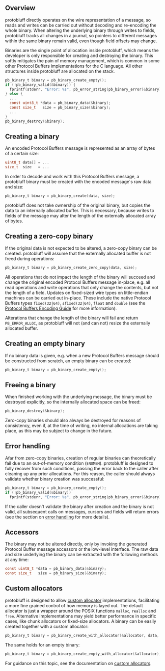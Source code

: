 ## Overview

protobluff directly operates on the wire representation of a message, so reads
and writes can be carried out without decoding and re-encoding the whole
binary. When altering the underlying binary through writes to fields,
protobluff tracks all changes in a journal, so pointers to different messages
within the same binary remain valid, even though field offsets may change.

Binaries are the single point of allocation inside protobluff, which means
the developer is only responsible for creating and destroying the binary. This
softly mitigates the pain of memory management, which is common in some other
Protocol Buffers implementations for the C language. All other structures
inside protobluff are allocated on the stack.

``` c
pb_binary_t binary = pb_binary_create_empty();
if (!pb_binary_valid(&binary)) {
  fprintf(stderr, "Error: %s", pb_error_string(pb_binary_error(&binary)));
} else {
  ...
  const uint8_t *data = pb_binary_data(&binary);
  const size_t   size = pb_binary_size(&binary);
  ...
}
pb_binary_destroy(&binary);
```

## Creating a binary

An encoded Protocol Buffers message is represented as an array of bytes of
a certain size:

``` c
uint8_t data[] = ...
size_t  size   = ...
```

In order to decode and work with this Protocol Buffers message, a protobluff
binary must be created with the encoded message's raw data and size:

``` c
pb_binary_t binary = pb_binary_create(data, size);
```

protobluff does not take ownership of the original binary, but copies the data
to an internally allocated buffer. This is necessary, because writes to fields
of the message may alter the length of the externally allocated array of bytes.

## Creating a zero-copy binary

If the original data is not expected to be altered, a zero-copy binary can be
created. protobluff will assume that the externally allocated buffer is not
freed during operations:

``` c
pb_binary_t binary = pb_binary_create_zero_copy(data, size);
```

All operations that do not impact the length of the binary will succeed and
change the original encoded Protocol Buffers message in-place, e.g. all read
operations and write operations that only change the contents, but not the
length of a field. Updates on fixed-sized wire types on little-endian machines
can be carried out in-place. These include the native Protocol Buffers types
`fixed(32|64)`, `sfixed(32|64)`, `float` and `double` (see the
[Protocol Buffers Encoding Guide](
  https://developers.google.com/protocol-buffers/docs/encoding
) for more information).

Alterations that change the length of the binary will fail and return
`PB_ERROR_ALLOC`, as protobluff will not (and can not) resize the externally
allocated buffer.

## Creating an empty binary

If no binary data is given, e.g. when a new Protocol Buffers message should be
constructed from scratch, an empty binary can be created:

``` c
pb_binary_t binary = pb_binary_create_empty();
```

## Freeing a binary

When finished working with the underlying message, the binary must be
destroyed explicitly, so the internally allocated space can be freed:

``` c
pb_binary_destroy(&binary);
```

Zero-copy binaries should also always be destroyed for reasons of consistency,
even if, at the time of writing, no internal allocations are taking place, as
this may be subject to change in the future.

## Error handling

Afar from zero-copy binaries, creation of regular binaries can theoretically
fail due to an out-of-memory condition (`ENOMEM`). protobluff is designed to
fully recover from such conditions, passing the error back to the caller after
cleaning up any prior allocations. For this reason, the caller should always
validate whether binary creation was successful:

``` c
pb_binary_t binary = pb_binary_create_empty();
if (!pb_binary_valid(&binary))
  fprintf(stderr, "Error: %s", pb_error_string(pb_binary_error(&binary)));
```

If the caller doesn't validate the binary after creation and the binary is
not valid, all subsequent calls on messages, cursors and fields will return
errors (see the section on [error handling](/guide/error-handling/) for more
details).

## Accessors

The binary may not be altered directly, only by invoking the generated Protocol
Buffer message accessors or the low-level interface. The raw data and size
underlying the binary can be extracted with the following methods at any time:

``` c
const uint8_t *data = pb_binary_data(&binary);
const size_t   size = pb_binary_size(&binary);
```

## Custom allocators

protobluff is designed to allow [custom allocator](/guide/allocators/)
implementations, facilitating a more fine grained control of how memory is
layed out. The default allocator is just a wrapper around the POSIX functions
`malloc`, `realloc` and `free`. Alternative implementations may yield better
performance in specific cases, like chunk allocators or fixed-size allocators.
A binary can be easily created together with a custom allocator:

``` c
pb_binary_t binary = pb_binary_create_with_allocator(&allocator, data, size);
```

The same holds for an empty binary:

``` c
pb_binary_t binary = pb_binary_create_empty_with_allocator(&allocator);
```

For guidance on this topic, see the documentation on
[custom allocators](/guide/allocators/).